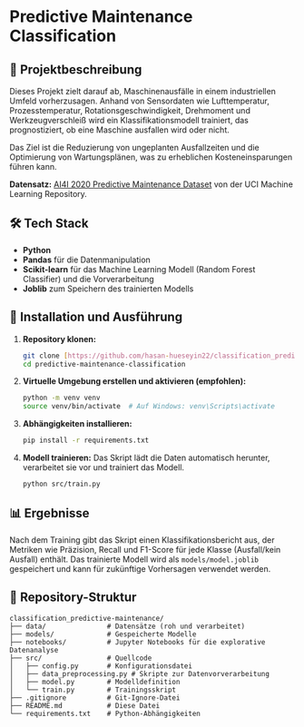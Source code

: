 # Predictive Maintenance Classification

## 📝 Projektbeschreibung

Dieses Projekt zielt darauf ab, Maschinenausfälle in einem industriellen Umfeld vorherzusagen. Anhand von Sensordaten wie Lufttemperatur, Prozesstemperatur, Rotationsgeschwindigkeit, Drehmoment und Werkzeugverschleiß wird ein Klassifikationsmodell trainiert, das prognostiziert, ob eine Maschine ausfallen wird oder nicht. 

Das Ziel ist die Reduzierung von ungeplanten Ausfallzeiten und die Optimierung von Wartungsplänen, was zu erheblichen Kosteneinsparungen führen kann.

**Datensatz:** [AI4I 2020 Predictive Maintenance Dataset](https://archive.ics.uci.edu/ml/datasets/AI4I+2020+Predictive+Maintenance+Dataset) von der UCI Machine Learning Repository.

## 🛠️ Tech Stack

- **Python**
- **Pandas** für die Datenmanipulation
- **Scikit-learn** für das Machine Learning Modell (Random Forest Classifier) und die Vorverarbeitung
- **Joblib** zum Speichern des trainierten Modells

## 🚀 Installation und Ausführung

1.  **Repository klonen:**
    ```bash
    git clone [https://github.com/hasan-hueseyin22/classification_predictive-maintenance.git](https://github.com/hasan-hueseyin22/predictive-maintenance-classification.git)
    cd predictive-maintenance-classification
    ```

2.  **Virtuelle Umgebung erstellen und aktivieren (empfohlen):**
    ```bash
    python -m venv venv
    source venv/bin/activate  # Auf Windows: venv\Scripts\activate
    ```

3.  **Abhängigkeiten installieren:**
    ```bash
    pip install -r requirements.txt
    ```

4.  **Modell trainieren:**
    Das Skript lädt die Daten automatisch herunter, verarbeitet sie vor und trainiert das Modell.
    ```bash
    python src/train.py
    ```
## 📊 Ergebnisse

Nach dem Training gibt das Skript einen Klassifikationsbericht aus, der Metriken wie Präzision, Recall und F1-Score für jede Klasse (Ausfall/kein Ausfall) enthält. Das trainierte Modell wird als `models/model.joblib` gespeichert und kann für zukünftige Vorhersagen verwendet werden.
## 📂 Repository-Struktur
```
classification_predictive-maintenance/
├── data/               # Datensätze (roh und verarbeitet)
├── models/             # Gespeicherte Modelle
├── notebooks/          # Jupyter Notebooks für die explorative Datenanalyse
├── src/                # Quellcode
│   ├── config.py       # Konfigurationsdatei
│   ├── data_preprocessing.py # Skripte zur Datenvorverarbeitung
│   ├── model.py        # Modelldefinition
│   └── train.py        # Trainingsskript
├── .gitignore          # Git-Ignore-Datei
├── README.md           # Diese Datei
└── requirements.txt    # Python-Abhängigkeiten
```
